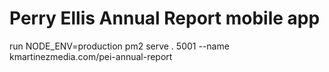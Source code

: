 # Perry Ellis Annual Report mobile app

run NODE_ENV=production pm2 serve . 5001 --name kmartinezmedia.com/pei-annual-report